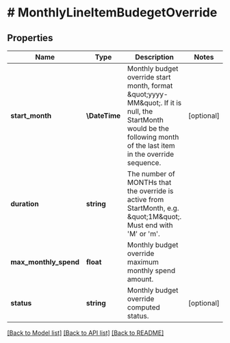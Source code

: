 # # MonthlyLineItemBudegetOverride

## Properties

Name | Type | Description | Notes
------------ | ------------- | ------------- | -------------
**start_month** | **\DateTime** | Monthly budget override start month, format \&quot;yyyy-MM\&quot;. If it is null, the StartMonth would be the following month of the last item in the override sequence. | [optional]
**duration** | **string** | The number of MONTHs that the override is active from StartMonth, e.g. \&quot;1M\&quot;. Must end with &#39;M&#39; or &#39;m&#39;. |
**max_monthly_spend** | **float** | Monthly budget override maximum monthly spend amount. |
**status** | **string** | Monthly budget override computed status. | [optional]

[[Back to Model list]](../../README.md#models) [[Back to API list]](../../README.md#endpoints) [[Back to README]](../../README.md)
